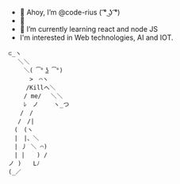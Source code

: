- 👋 Ahoy, I’m @code-rius ( ͡° ͜ʖ ͡°)
- 👀  
- 🌱 I’m currently learning react and node JS
- I'm interested in Web technologies, AI and IOT.
```
⊂_ヽ
　 ＼＼
　　 ＼( ͡° ͜ʖ ͡°)
　　　 >　⌒ヽ
　　　/Killへ＼
　　 / me/　 ＼＼
　　 ﾚ　ノ　　 ヽ_つ
　　/　/
　 /　/|
　(　(ヽ
　|　|、＼
　| 丿 ＼ ⌒)
　| |　　) /
ノ )　　Lﾉ
(_／
```
<!---
code-rius/code-rius is a ✨ special ✨ repository because its `README.md` (this file) appears on your GitHub profile.
You can click the Preview link to take a look at your changes.
--->
